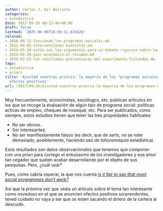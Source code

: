 ```yaml
---
author: Carlos J. Gil Bellosta
categories:
- estadística
date: 2017-09-26 08:13:46+00:00
draft: false
lastmod: '2025-04-06T18:56:11.633428'
related:
- 2018-09-12-funcionan-los-programas-sociales.md
- 2022-04-05-intervenciones-buenistas.md
- 2020-05-20-estos-son-los-argumentos-para-un-debate-riguroso-sobre-las-transferencias-de-renta.md
- 2020-05-26-poor-economics-el-resumen.md
- 2019-02-22-los-resultados-preliminares-del-experimento-finlandes-de-la-renta-basica-apestan-a.md
tags:
- estadística
- priori
title: 'Ajustad vuestras prioris: la mayoría de los "programas sociales" carecen de
  efectos positivos'
url: /2017/09/26/ajustad-vuestras-prioris-la-mayoria-de-los-programas-sociales-carecen-de-efectos-positivos/
---
```


Muy frecuentemente, economistas, sociólogos, etc. publican artículos en los que se recoge la evaluación de algún tipo de programa social: políticas activas de empleo, cheques de nosequé, etc. Para ser publicados, como siempre, estos estudios tienen que tener las tres propiedades habituales:

* No ser obvios.
* Ser interesantes.
* No ser manifiestamente falsos (es decir, que de serlo, no se note demasiado, posiblemente, haciendo uso de _tahuromaquia_ estadística).

Esos resultados son datos observacionales que tenemos que componer con una priori para corregir el entusiasmo de los investigadores y ese amor tan cegador que suelen acabar desarrollando por el objeto de sus pesquisas. Pero, ¿cuál usar?

Pues, como cabría esperar, la que nos cuenta [_Is it fair to say that most social programmes don’t work?_](https://80000hours.org/articles/effective-social-program/)

Así que la próxima vez que veáis un artículo sobre el tema tan interesante como novedoso en el que se anuncien efectos positivos sorprendentes, tened cuidado no vaya a ser que os estén sacando el dinero de la cartera al descuido.
